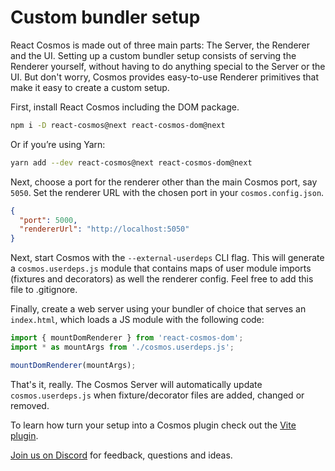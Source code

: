 # Custom bundler setup

React Cosmos is made out of three main parts: The Server, the Renderer and the UI. Setting up a custom bundler setup consists of serving the Renderer yourself, without having to do anything special to the Server or the UI. But don't worry, Cosmos provides easy-to-use Renderer primitives that make it easy to create a custom setup.

First, install React Cosmos including the DOM package.

```bash
npm i -D react-cosmos@next react-cosmos-dom@next
```

Or if you’re using Yarn:

```bash
yarn add --dev react-cosmos@next react-cosmos-dom@next
```

Next, choose a port for the renderer other than the main Cosmos port, say `5050`. Set the renderer URL with the chosen port in your `cosmos.config.json`.

```json
{
  "port": 5000,
  "rendererUrl": "http://localhost:5050"
}
```

Next, start Cosmos with the `--external-userdeps` CLI flag. This will generate a `cosmos.userdeps.js` module that contains maps of user module imports (fixtures and decorators) as well the renderer config. Feel free to add this file to .gitignore.

Finally, create a web server using your bundler of choice that serves an `index.html`, which loads a JS module with the following code:

```js
import { mountDomRenderer } from 'react-cosmos-dom';
import * as mountArgs from './cosmos.userdeps.js';

mountDomRenderer(mountArgs);
```

That's it, really. The Cosmos Server will automatically update `cosmos.userdeps.js` when fixture/decorator files are added, changed or removed.

To learn how turn your setup into a Cosmos plugin check out the [Vite plugin](../packages/react-cosmos-plugin-vite).

[Join us on Discord](https://discord.gg/3X95VgfnW5) for feedback, questions and ideas.
